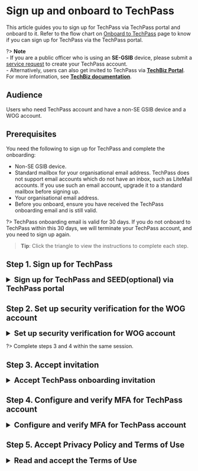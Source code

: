 # Sign up and onboard to TechPass

This article guides you to sign up for TechPass via TechPass portal and onboard to it. Refer to the flow chart on [Onboard to TechPass](onboard-to-techpass) page to know if you can sign up for TechPass via the TechPass portal.

?> **Note**<br>- If you are a public officer who is using an **SE-GSIB** device, please submit a [service request](https://go.gov.sg/techpass-sr) to create your TechPass account.<br>- Alternatively, users can also get invited to TechPass via [**TechBiz Portal**](https://portal.techbiz.suite.gov.sg). For more information, see [**TechBiz documentation**](https://docs.developer.tech.gov.sg/docs/techbiz-documentation/).

## Audience

Users who need TechPass account and have a non-SE GSIB device and a WOG account. 

<!--
Their organisational email address should be in the format of *\<your_name\>@\<acronym for your agency\>.gov.sg*. For example, *john_doe@tech.gov.sg*.-->

## Prerequisites

You need the following to sign up for TechPass and complete the onboarding:

- Non-SE GSIB device.
- Standard mailbox for your organisational email address. TechPass does not support email accounts which do not have an inbox, such as LiteMail accounts. If you use such an email account, upgrade it to a standard mailbox before signing up.
- Your organisational email address.
- Before you onboard, ensure you have received the TechPass onboarding email and is still valid.

?> TechPass onboarding email is valid for 30 days. If you do not onboard to TechPass within this 30 days, we will terminate your TechPass account, and you need to sign up again.

> **Tip**: Click the triangle to view the instructions to complete each step.


## Step 1. Sign up for TechPass

<details>
  <summary style="font-size:20px;font-weight:bold">Sign up for TechPass and SEED(optional) via TechPass portal</summary>

  1. From your non-SE GSIB device, go to the [TechPass portal](http://portal.techpass.gov.sg) and click **Sign Up**.

  2. Enter your organisational **Email Address**.

  3. Indicate if you want to onboard your Internet Device to SEED and select **I'm not a robot**.

  !> You need SEED provisioning to access SGTS and GCC 2.0 resources via an Internet Device.

  <kbd>![sign-up-submit](assets/images/onboarding/po-non-se/latest-po-sign-up-non-se-gsib-1.png)</kbd>

  4. Click **Submit** to receive the onboarding invitation email(s).

  > **Additional information**:
  >
  > **If TechPass provisioning
  is approved**:
  >- A TechPass account is provisioned for you and is in pending state.
  >- We'll send the TechPass onboarding email to activate the account.
  
  >
  > **If SEED provisioning is approved**:
  >- We'll send the SEED onboarding email within the next three business days.
  >- This email is valid only for 30 days.
  >- Ensure that you have activated your TechPass account before proceeding to onboard your Internet Device to SEED .
  >- If your SEED onboarding email has expired, you can request again from the TechPass portal. For more information, see [SEED FAQs](https://docs.developer.tech.gov.sg/docs/security-suite-for-engineering-endpoint-devices/faqs/seed-faq-general).


  </details>

## Step 2. Set up security verification for the WOG account

<details>
  <summary style="font-size:20px;font-weight:bold">Set up security verification for WOG account</summary>

<div style="position:relative;padding-bottom:56.25%;padding-top:30px;height:0;overflow:hidden;">
<iframe style="position:absolute;top:0;left:0;width:100%;height:100%;" src="https://www.youtube.com/embed/gJ0U0w7C628" title="YouTube video player" frameborder="0" allow="accelerometer; autoplay; clipboard-write; encrypted-media; gyroscope; picture-in-picture; web-share" allowfullscreen="true"></iframe>
</div>

  1. From your non-SE GSIB device, go to [Azure Active Directory](https://account.activedirectory.windowsazure.com/proofup.aspx).

  2. If prompted to sign in:
  
      a. Use your organisational email address and GSIB device password.

      b. Click **Next** to provide additional information for your account.

  3. On the **Additional security verification** page, choose **Mobile app** from the dropdown list.
  
  4. Choose your preferred authenticating method, and click **Set up**. 

  <kbd>![security-verification](assets/images/security-verification-for-wog/step-1-selection.png)</kbd>

  ?> Do not close this page on your computer.

  5. Follow the on-screen instructions on the **Configure mobile app** page.
  <kbd>![scan-qr-code](assets/images/security-verification-for-wog/scan-qr-code.png)</kbd>

  You are now redirected to Step 1 of **Additional security verification**.
  
  6. Confirm your Authenticator app is configured before clicking **Next**.

  <kbd>![after-scan](assets/images/security-verification-for-wog/indicates-auth-app-configured.png)</kbd>

  You are now directed to Step 2 of **Additional security verification**. A notification is sent to your Authenticator app.
  
  8. Approve the notification on your Authenticator app to confirm that you are reachable on this mobile phone.

 <kbd>![step2-verify](assets/images/security-verification-for-wog/step2-verify-you-are-reachable-via-mp.png)</kbd>

 When the notification is successfully approved, you will see the following page on your computer.

 <kbd>![step2-verification-confirmed](assets/images/security-verification-for-wog/step2-verification-confirmed.png)</kbd>

 7. Click **Done**.

 <kbd>![step2-done](assets/images/security-verification-for-wog/step2-done.png)</kbd>
  
 8. The **Profile** page is displays your WOG profile under **Organizations**.

 <kbd>![profile-page](assets/images/security-verification-for-wog/wog-account-on-profile-page.png)</kbd>
  
  </details>


?> Complete steps 3 and 4 within the same session.

## Step 3. Accept invitation

<details>
  <summary style="font-size:20px;font-weight:bold">Accept TechPass onboarding invitation</summary>

<!--

Onboard to TechPass within 30 days of receiving the TechPass invitation email. If you do not onboard within 30 days, we will terminate your TechPass account, and you need to sign up again.
-->

  1. On your GSIB device, open the TechPass onboarding invitation email.

  ?> If you do not see this email in your inbox:<br>- check if it is the same email address you provided while signing up or in your request.<br>- If a spam filter or email rule moved it to other folders, Junk Email, Deleted Items or Archive folder.

  2. Click **Accept invitation**.

  <kbd>![accept-invitation](assets/images/onboarding/po-non-se/accept-invitation.png)</kbd>

  If you are already signed in to your WOG account, you can view the **Review Permissions**.

  ?> If you are not signed in to your WOG account, you will be prompted to sign in to it first before proceeding further. 

  3. In **Review Permissions**, click **Accept**.

  <kbd>![after-accept-invitation-1](assets/images/onboarding/po-non-se/after-accept-invitation-1.png ':size=400')</kbd>

  ?> If you are not signed in to your WOG account while [accepting the invitation](#step-3-accept-techpass-invitation), you will be prompted to sign in before proceeding further.

  <!-- 4.  Click **Log in with TechPass**.  -->
  4. Ensure the organisational email address you used while signing up or requesting for the TechPass account is displayed as username.
  5. Click **Next** to configure and verify MFA for TechPass account.

  <kbd>![more-info-after-login](assets/images/onboarding/po-non-se/more-info-after-login.png ':size=400')</kbd>

  </details>

  ## Step 4. Configure and verify MFA for TechPass account

  <details>
  <summary style="font-size:20px;font-weight:bold">Configure and verify MFA for TechPass account</summary>


  1. Choose one of the following options and click **Next**.

    - If you do not have the Microsoft Authenticator app(recommended) on your mobile phone, download and install it on your [Microsoft phone](https://www.microsoft.com/en-sg/store/apps/windows-phone), [Android](https://play.google.com/store/apps?hl=en&amp;gl=US) or [iOS phone](https://www.apple.com/app-store/) and complete the wizard.
    - To use other authenticators, click **I want to use a different authenticator app**.
    - To use other methods, click **I want to set up a different method**.

    <kbd>![set-up-authenticating-method](assets/images/onboarding/po-non-se/set-up-authenticating-method.png)</kbd>

  ?> While we recommend Microsoft Authenticator, you can choose any other authenticator app. As we recommend Microsoft Authenticator, this article guides you through setting up multi-factor authentication for your TechPass account using that. For other authenticators, refer to the respective help resources.

  2. On your mobile device, open Microsoft **Authenticator** and select **+ Add account** > **Work or School account**.
  3. Go back to your computer and click **Next**.

  <kbd>![keep-your-account-secure-next](assets/images/onboarding/po-non-se/keep-your-account-secure-next.png)</kbd>

  4. Scan the QR code on your computer screen and click **Next**. Your TechPass account gets activated and linked to the authenticator app.

  <kbd>![after-scanning-qr-code](assets/images/onboarding/po-non-se/after-scanning-qr-code.png)</kbd>

  A number is shown on your computer screen.

    <kbd>![number-mfa](assets/images/onboarding/po-non-se/number-mfa.png)</kbd>

  5. On the Authenticator app, enter the number shown, and select **Yes** to authenticate your sign-in.

  6. Click **Next**.

  <kbd>![sign-in-approved](assets/images/onboarding/po-non-se/sign-in-approved.png)</kbd>

  7. When you see the success message, click **Done** to proceed to accept the Terms of Use.

  <kbd>![authenticator-set-up-success](assets/images/onboarding/po-non-se/success-onboard.png)</kbd>

  </details>

  ## Step 5. Accept Privacy Policy and Terms of Use

  <details>
  <summary style="font-size:20px;font-weight:bold">Read and accept the Terms of Use</summary>

    1. Read the **Privacy Policy** and click **Accept**.
    2. Read the **Terms of Use** and click **Accept**.
    3. If SEED has been provisioned to you, read the **MDM AUP Policy** and click **Accept**.

  
  You have now successfully onboarded to your TechPass account. If you need to onboard your Internet Device to SEED, you can proceed now.

?> Refer to the [Prerequisites for onboarding your device to SEED](https://docs.developer.tech.gov.sg/docs/security-suite-for-engineering-endpoint-devices/#/prerequisites-for-onboarding) before you onboard your Internet Device to SEED.


</details>


<!--

> **Note**:<br>
  > You need to set up security verification (multi-factor authentication) for your Whole-of-Government(WOG) account to:
    >- Securely access Singapore Government Technology Stack (SGTS) services and tools from your GMD device.
    >- To view your SG Govt M365 profile on the Microsoft Authenticator app.
12. Click the arrow to view the **TechPass Terms of Use**.
14. Click the arrow to view the **TechPass Privacy Policy**.
16. Click the arrow to view the **TechPass MDM AUP Policy**.
<kbd>![techpass-terms-of-use](assets/images/onboarding/po-non-se/techpass-terms-of-use.png)</kbd>
<kbd>![accept-terms-of-use](assets/images/onboarding/po-non-se/accept-terms-of-use.png)</kbd>
 <kbd>![techpass-view-privacy-policy](assets/images/onboarding/po-non-se/techpass-view-privacy-policy.png)</kbd>
<kbd>![accept-techpass-privacy-policy](assets/images/onboarding/po-non-se/accept-techpass-privacy-policy.png)</kbd>
  <kbd>![mdm-acceptable-use-policy](assets/images/onboarding/po-non-se/mdm-aup-1.png)</kbd>

  <kbd>![mdm-acceptable-use-policy](assets/images/onboarding/po-non-se/accept-mdm-aup.png)</kbd>

  
- Organisational email address should be in the format of *\<your_name\>@\<acronym for your agency\>.gov.sg*. For example, *john_doe@tech.gov.sg* .

    -->